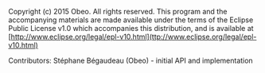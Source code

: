 Copyright (c) 2015 Obeo.
All rights reserved. This program and the accompanying materials
are made available under the terms of the Eclipse Public License v1.0
which accompanies this distribution, and is available at
[http://www.eclipse.org/legal/epl-v10.html](ttp://www.eclipse.org/legal/epl-v10.html)

Contributors:
    Stéphane Bégaudeau (Obeo) - initial API and implementation
